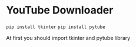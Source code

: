 # YouTube Downloader

`pip install tkinter`
`pip install pytube`

At first you should import tkinter and pytube library